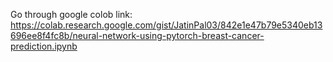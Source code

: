 Go through google colob link:
https://colab.research.google.com/gist/JatinPal03/842e1e47b79e5340eb13696ee8f4fc8b/neural-network-using-pytorch-breast-cancer-prediction.ipynb

